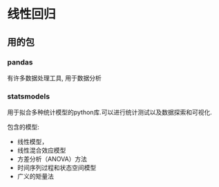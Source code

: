 # 线性回归

## 用的包

### pandas

有许多数据处理工具, 用于数据分析

### statsmodels

用于拟合多种统计模型的python库.可以进行统计测试以及数据探索和可视化.

包含的模型:

- 线性模型，
- 线性混合效应模型
- 方差分析（ANOVA）方法
- 时间序列过程和状态空间模型
- 广义的矩量法